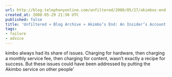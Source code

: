 ```yaml
---
url: http://blog.telephonyonline.com/unfiltered/2008/05/27/akimbos-end-an-insiders-account/
created_at: 2008-05-29 21:56 UTC
published: false
title: 'Unfiltered » Blog Archive » Akimbo’s End: An Insider’s Account'
tags:
- failure
- advice
---
```


kimbo always had its share of issues. Charging for hardware, then charging a monthly service fee, then charging for content, wasn’t exactly a recipe for success. But these issues could have been addressed by putting the Akimbo service on other people’
